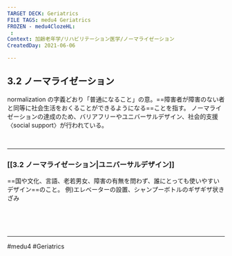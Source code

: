 ```yaml
---
TARGET DECK: Geriatrics
FILE TAGS: medu4 Geriatrics
FROZEN - medu4ClozeHL:
 : 
Context: 加齢老年学/リハビリテーション医学/ノーマライゼーション
CreatedDay: 2021-06-06

---
```


## 3.2 ノーマライゼーション

normalization の字義どおり「普通になること」の意。==障害者が障害のない者と同等に社会生活をおくることができるようになる==ことを指す。
ノーマライゼーションの達成のため、バリアフリーやユニバーサルデザイン、社会的支援 〈social support〉が行われている。
<!--ID: 1623210714864-->


<br>

---

### [[3.2 ノーマライゼーション|ユニバーサルデザイン]]
==国や文化、言語、老若男女、障害の有無を問わず、誰にとっても使いやすいデザイン==のこと。  例)エレベーターの設置、シャンプーボトルのギザギザ状きざみ
 
<!--ID: 1623210714870-->



<br><br><br>

---
#medu4 #Geriatrics 

